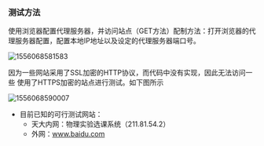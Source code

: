 ### 测试方法

使用浏览器配置代理服务器，并访问站点（GET方法）配制方法：打开浏览器的代理服务器配置，配置本地IP地址以及设定的代理服务器端口号。

![1556068581583](C:\Users\Administrator\AppData\Roaming\Typora\typora-user-images\1556068581583.png)

因为一些网站采用了SSL加密的HTTP协议，而代码中没有实现，因此无法访问一些	使用了HTTPS加密的站点进行测试。如下图所示

![1556068590007](C:\Users\Administrator\AppData\Roaming\Typora\typora-user-images\1556068590007.png)

- 目前已知的可行测试网站：
  - 天大内网：物理实验选课系统（211.81.54.2）
  - 外网：www.baidu.com